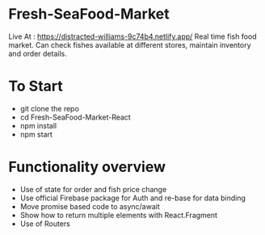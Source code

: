 # Fresh-SeaFood-Market
Live At : https://distracted-williams-9c74b4.netlify.app/
Real time fish food market. Can check fishes available at different stores, maintain inventory and order details. 

# To Start
- git clone the repo
- cd Fresh-SeaFood-Market-React
- npm install
- npm start

# Functionality overview
- Use of state for order and fish price change
- Use official Firebase package for Auth and re-base for data binding
- Move promise based code to async/await
- Show how to return multiple elements with React.Fragment
- Use of Routers


